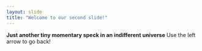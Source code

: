 ```yaml
---
layout: slide
title: "Welcome to our second slide!"
---
```

**Just another tiny momentary speck in an indifferent universe**
Use the left arrow to go back!
